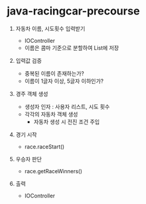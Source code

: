 # java-racingcar-precourse

1. 자동차 이름, 시도횟수 입력받기
    * IOController
    * 이름은 콤마 기준으로 분할하여 List에 저장


2. 입력값 검증
    * 중복된 이름이 존재하는가?
    * 이름이 1글자 이상, 5글자 이하인가?


3. 경주 객체 생성
    * 생성자 인자 : 사용자 리스트, 시도 횟수
    * 각각의 자동차 객체 생성
        * 자동차 생성 시 전진 조건 주입


4. 경기 시작
    * race.raceStart()


5. 우승자 판단
    * race.getRaceWinners()


6. 출력
    * IOController